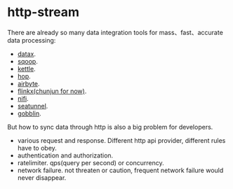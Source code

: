 # http-stream

There are already so many data integration tools for mass、fast、accurate data processing:

* [datax](https://github.com/alibaba/DataX).
* [sqoop](https://github.com/apache/sqoop).
* [kettle](https://github.com/pentaho/pentaho-kettle).
* [hop](https://github.com/apache/hop).
* [airbyte](https://github.com/airbytehq/airbyte).
* [flinkx(chunjun for now)](https://github.com/DTStack/chunjun).
* [nifi](https://github.com/apache/nifi).
* [seatunnel](https://github.com/apache/incubator-seatunnel).
* [gobblin](https://github.com/apache/gobblin).

But how to sync data through http is also a big problem for developers.

* various request and response. Different http api provider, different rules have to obey.
* authentication and authorization.
* ratelimiter. qps(query per second) or concurrency.
* network failure. not threaten or caution, frequent network failure would never disappear.

